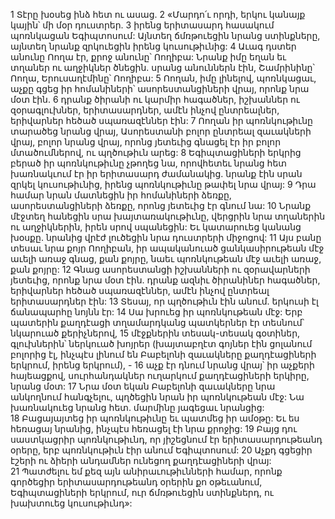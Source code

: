 1 Տէրը խօսեց ինձ հետ ու ասաց. 2 «Մարդո՛ւ որդի, երկու կանայք կային՝ մի մօր դուստրեր. 3 իրենց երիտասարդ հասակում պոռնկացան Եգիպտոսում: Այնտեղ ճմռթուեցին նրանց ստինքները, այնտեղ նրանք զրկուեցին իրենց կուսութիւնից: 4 Աւագ դստեր անունը Ոողա էր, քրոջ անունը՝ Ոողիբա: Նրանք իմը եղան եւ տղաներ ու աղջիկներ ծնեցին. սրանց անուններն էին, Շամրինինը՝ Ոողա, Երուսաղէմինը՝ Ոողիբա:
5 Ոողան, իմը լինելով, պոռնկացաւ, աչքը գցեց իր հոմանիների՝ ասորեստանցիների վրայ, որոնք նրա մօտ էին. 6 դրանք ծիրանի ու կարմիր հագածներ, իշխաններ ու զօրագլուխներ, երիտասարդներ, ամէն ինչով ընտրեալներ, երիվարներ հեծած սպառազէններ էին: 7 Ոողան իր պոռնկութիւնը տարածեց նրանց վրայ, Ասորեստանի բոլոր ընտրեալ զաւակների վրայ, բոլոր նրանց վրայ, որոնց յետեւից գնացել էր իր բոլոր մտածումներով, ու պղծութիւն արեց: 8 Եգիպտացիների երկրից բերած իր պոռնկութիւնը չթողեց նա, որովհետեւ նրանց հետ խառնակւում էր իր երիտասարդ ժամանակից. նրանք էին սրան զրկել կուսութիւնից, իրենց պոռնկութիւնը թափել նրա վրայ: 9 Դրա համար նրան մատնեցին իր հոմանիների ձեռքը, ասորեստանցիների ձեռքը, որոնց յետեւից էր գնում նա: 10 Նրանք մէջտեղ հանեցին սրա խայտառակութիւնը, վերցրին նրա տղաներին ու աղջիկներին, իրեն սրով սպանեցին: Եւ կատարուեց կանանց խօսքը. նրանից վրէժ լուծեցին նրա դուստրերի միջոցով:
11 Այս բանը տեսաւ նրա քոյր Ոողիբան, իր ապականուած ցանկասիրութեան մէջ աւելի առաջ գնաց, քան քոյրը, նաեւ պոռնկութեան մէջ աւելի առաջ, քան քոյրը: 12 Գնաց ասորեստանցի իշխանների ու զօրավարների յետեւից, որոնք նրա մօտ էին. դրանք ազնիւ ծիրանիներ հագածներ, երիվարներ հեծած սպառազէններ, ամէն ինչով ընտրեալ երիտասարդներ էին: 13 Տեսայ, որ պղծութիւն էին անում. երկուսի էլ ճանապարհը նոյնն էր: 14 Սա խրուեց իր պոռնկութեան մէջ: Երբ պատերին քաղդէացի տղամարդկանց պատկերներ էր տեսնում՝ նկարուած քերիչներով, 15 մէջքներին տեսակ-տեսակ գօտիներ, գլուխներին՝ ներկուած խոյրեր (խայտաբղէտ գոյներ էին ցոլանում բոլորից էլ, ինչպէս լինում են Բաբելոնի զաւակները քաղդէացիների երկրում, իրենց երկրում), - 16 աչք էր դնում նրանց վրայ՝ իր աչքերի հայեացքով, սուրհանդակներ ուղարկում քաղդէացիների երկիրը, նրանց մօտ: 17 Նրա մօտ եկան Բաբելոնի զաւակները նրա անկողնում հանգչելու, պղծեցին նրան իր պոռնկութեան մէջ: Նա խառնակուեց նրանց հետ. մարմինը յագեցաւ նրանցից: 18 Բացայայտեց իր պոռնկութիւնը եւ պատմեց իր ամօթը: Եւ ես հեռացայ նրանից, ինչպէս հեռացել էի նրա քրոջից: 19 Բայց դու սաստկացրիր պոռնկութիւնդ, որ յիշեցնում էր երիտասարդութեանդ օրերը, երբ պոռնկութիւն էիր անում Եգիպտոսում: 20 Աչքդ գցեցիր էշերի ու ձիերի անդամներ ունեցող քաղդէացիների վրայ: 21 Պատժելու եմ քեզ այն անիրաւութիւնների համար, որոնք գործեցիր երիտասարդութեանդ օրերին քո օթեւանում, Եգիպտացիների երկրում, ուր ճմռթուեցին ստինքներդ, ու խախտուեց կուսութիւնդ»:
